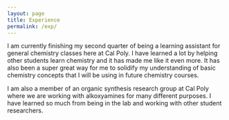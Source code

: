```yaml
---
layout: page
title: Experience
permalink: /exp/
---
```


I am currently finishing my second quarter of being a learning assistant for general chemistry classes here at Cal Poly. I have learned a lot by helping other students learn chemistry and it has made me like it even more. It has also been a super great way for me to solidify my understanding of basic chemistry concepts that I will be using in future chemistry courses. 

I am also a member of an organic synthesis research group at Cal Poly where we are working with alkoxyamines for many different purposes. I have learned so much from being in the lab and working with other student researchers.

